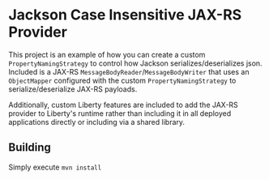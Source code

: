 # Jackson Case Insensitive JAX-RS Provider

This project is an example of how you can create a custom `PropertyNamingStrategy` to control how Jackson serializes/deserializes json. Included is a JAX-RS `MessageBodyReader`/`MessageBodyWriter` that uses an `ObjectMapper` configured with the custom `PropertyNamingStrategy` to serialize/deserialize JAX-RS payloads.

Additionally, custom Liberty features are included to add the JAX-RS provider to Liberty's runtime rather than including it in all deployed applications directly or including via a shared library.

## Building

Simply execute `mvn install`
